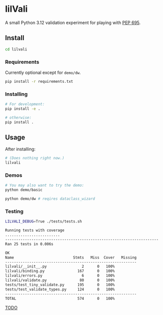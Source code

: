 # lilVali

A small Python 3.12 validation experiment for playing with [PEP 695](https://peps.python.org/pep-0695/). 

## Install
```bash
cd lilvali
```

### Requirements
Currently optional except for `demo/dw`.
```bash
pip install -r requirements.txt
```

### Installing
```bash
# For development:
pip install -e .

# otherwise:
pip install .
```


## Usage
After installing:
```bash
# (Does nothing right now.)
lilvali
```
### Demos
```bash
# You may also want to try the demo:
python demo/basic

python demo/dw # reqires dataclass_wizard
```

### Testing
```bash
LILVALI_DEBUG=True ./tests/tests.sh
```

```bash
Running tests with coverage
.........................
----------------------------------------------------------------------
Ran 25 tests in 0.006s

OK
Name                           Stmts   Miss  Cover   Missing
------------------------------------------------------------
lilvali/__init__.py                2      0   100%
lilvali/binding.py               167      0   100%
lilvali/errors.py                  6      0   100%
lilvali/validate.py               80      0   100%
tests/test_tiny_validate.py      195      0   100%
tests/test_validate_types.py     124      0   100%
------------------------------------------------------------
TOTAL                            574      0   100%
```

[TODO](TODO.md)